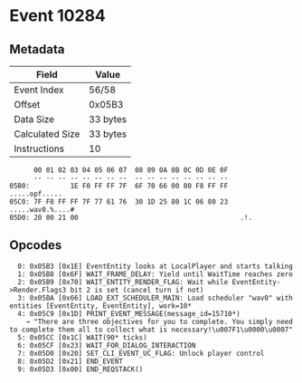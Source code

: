 # Event 10284

## Metadata

| Field           | Value    |
|-----------------|----------|
| Event Index     | 56/58    |
| Offset          | 0x05B3   |
| Data Size       | 33 bytes |
| Calculated Size | 33 bytes |
| Instructions    | 10       |

```
      00 01 02 03 04 05 06 07  08 09 0A 0B 0C 0D 0E 0F
      -- -- -- -- -- -- -- --  -- -- -- -- -- -- -- --
05B0:          1E F0 FF FF 7F  6F 70 66 00 80 F8 FF FF     .....opf.....
05C0: 7F F8 FF FF 7F 77 61 76  30 1D 25 80 1C 06 80 23  .....wav0.%....#
05D0: 20 00 21 00                                        .!.            
```

## Opcodes

```
  0: 0x05B3 [0x1E] EventEntity looks at LocalPlayer and starts talking
  1: 0x05B8 [0x6F] WAIT_FRAME_DELAY: Yield until WaitTime reaches zero
  2: 0x05B9 [0x70] WAIT_ENTITY_RENDER_FLAG: Wait while EventEntity->Render.Flags3 bit 2 is set (cancel turn if not)
  3: 0x05BA [0x66] LOAD_EXT_SCHEDULER_MAIN: Load scheduler "wav0" with entities [EventEntity, EventEntity], work=10*
  4: 0x05C9 [0x1D] PRINT_EVENT_MESSAGE(message_id=15710*)
    → "There are three objectives for you to complete. You simply need to complete them all to collect what is necessary!\u007F1\u0000\u0007"
  5: 0x05CC [0x1C] WAIT(90* ticks)
  6: 0x05CF [0x23] WAIT_FOR_DIALOG_INTERACTION
  7: 0x05D0 [0x20] SET_CLI_EVENT_UC_FLAG: Unlock player control
  8: 0x05D2 [0x21] END_EVENT
  9: 0x05D3 [0x00] END_REQSTACK()
```
